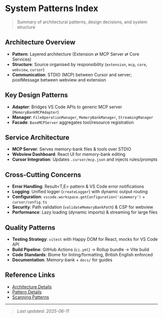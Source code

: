 # System Patterns Index

> Summary of architectural patterns, design decisions, and system structure

## Architecture Overview
<!-- High-level system design -->
- **Pattern**: Layered architecture (Extension ⇄ MCP Server ⇄ Core Services)
- **Structure**: Source organised by responsibility (`extension`, `mcp`, `core`, `webview`, `cursor`)
- **Communication**: STDIO (MCP) between Cursor and server; postMessage between webview and extension

## Key Design Patterns
<!-- Primary patterns used throughout the system -->
- **Adapter**: Bridges VS Code APIs to generic MCP server (`MemoryBankMCPAdapter`)
- **Manager**: `FileOperationManager`, `MemoryBankManager`, `StreamingManager`
- **Facade**: `BaseMCPServer` aggregates tool/resource registration

## Service Architecture
<!-- How services are structured and interact -->
- **MCP Server**: Serves memory-bank files & tools over STDIO
- **Webview Dashboard**: React UI for memory-bank editing
- **Cursor Integration**: Updates `.cursor/mcp.json` and injects rules/prompts

## Cross-Cutting Concerns
<!-- How the system handles common concerns -->
- **Error Handling**: Result<T,E> pattern & VS Code error notifications
- **Logging**: Unified logger (`createLogger`) with dynamic output routing
- **Configuration**: `vscode.workspace.getConfiguration('aimemory')` + `cursor/config.ts`
- **Security**: Path validation (`validateMemoryBankPath`) & CSP for webview
- **Performance**: Lazy loading (dynamic imports) & streaming for large files

## Quality Patterns
<!-- Patterns ensuring code quality and maintainability -->
- **Testing Strategy**: `vitest` with Happy DOM for React, mocks for VS Code API
- **Build Pipeline**: GitHub Actions (`ci.yml`) → Rollup bundle → Vite build
- **Code Standards**: Biome for linting/formatting, British English enforced
- **Documentation**: Memory-bank + `docs/` for guides

## Reference Links
<!-- Links to detailed documentation -->
- [Architecture Details](architecture.md)
- [Pattern Details](patterns.md)
- [Scanning Patterns](scanning.md)

---
> _Last updated: 2025-06-11_
